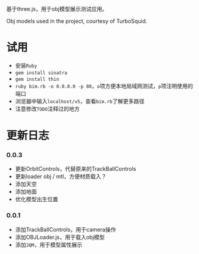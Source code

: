 基于three.js，用于obj模型展示测试应用。

Obj models used in the project, courtesy of TurboSquid.

# 试用

- 安装`Ruby`
- `gem install sinatra`
- `gem install thin`
- `ruby bim.rb -o 0.0.0.0 -p 80`，`o`项方便本地局域网测试，`p`项注明使用的端口
- 浏览器中输入`localhost/v5`，查看`bim.rb`了解更多路径
- 注意修改`TODO`注释过的地方

# 更新日志

### 0.0.3

- 更新OrbitControls，代替原来的TrackBallControls
- 更新loader obj / mtl，方便材质载入？
- 添加天空
- 添加地面
- 优化模型出生位置 

### 0.0.1

- 添加TrackBallControls，用于camera操作
- 添加OBJLoader.js，用于载入obj模型
- 添加`JQM`，用于模型属性展示